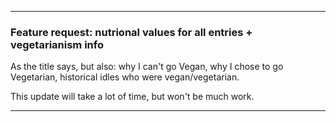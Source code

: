 ***

### Feature request: nutrional values for all entries + vegetarianism info

As the title says, but also: why I can't go Vegan, why I chose to go Vegetarian, historical idles who were vegan/vegetarian.

This update will take a lot of time, but won't be much work.

***
